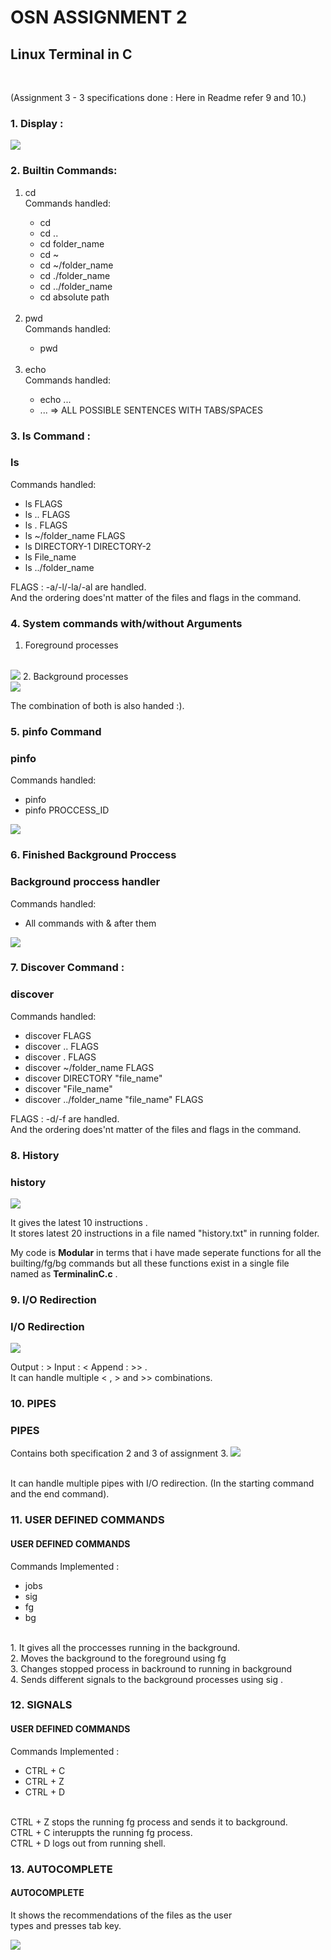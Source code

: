 # OSN ASSIGNMENT 2

## Linux Terminal in C
<br>

(Assignment 3 - 3 specifications done : 
Here in Readme refer 9 and 10.)

### 1. Display :

<img src="./terminal.jpeg"></img>

### 2. Builtin Commands:
<ol>
<li>cd</li>
	Commands handled:
<ul>
<li>cd</li>
<li>cd ..</li>
<li>cd folder_name</li>
<li>cd ~</li>
<li>cd ~/folder_name</li>
<li>cd ./folder_name</li>
<li>cd ../folder_name</li>
<li>cd absolute path</li>
</ul>
<br>
<li>pwd</li>
Commands handled:
<ul>
<li>pwd</li>
</ul>
<br>
<li>echo</li>
Commands handled:
<ul>
<li>echo ...</li>
<li> ... => ALL POSSIBLE SENTENCES WITH TABS/SPACES</li>
</ul>
</ol>

### 3. ls Command :
<h3>ls</h3>
	Commands handled:
<ul>
<li>ls FLAGS</li>
<li>ls .. FLAGS</li>
<li>ls . FLAGS</li>
<li>ls ~/folder_name  FLAGS</li>
<li>ls DIRECTORY-1 DIRECTORY-2</li>
<li>ls File_name</li>
<li>ls ../folder_name</li>
</ul>

FLAGS : -a/-l/-la/-al are handled.<br> And the ordering does'nt matter of the files and flags in the command.

### 4. System commands with/without Arguments

1. Foreground processes
<br>
<img src="./fg.jpeg"></img>
2. Background processes
<br>
<img src="./bg.jpeg"></img>

The combination of both is also handed :).

### 5. pinfo Command

<h3>pinfo</h3>
Commands handled:
<ul>
<li>pinfo</li>
<li>pinfo PROCCESS_ID</li>
</ul>

<img src="./pinfo.jpeg"></img>

### 6. Finished Background Proccess

<h3>Background proccess handler</h3>
Commands handled:
<ul>
<li>All commands with & after them</li>
</ul>

<img src="./bg.jpeg"></img>

### 7. Discover Command :
<h3>discover</h3>
	Commands handled:
<ul>
<li>discover FLAGS</li>
<li>discover .. FLAGS</li>
<li>discover . FLAGS</li>
<li>discover ~/folder_name  FLAGS</li>
<li>discover DIRECTORY "file_name"</li>
<li>discover "File_name"</li>
<li>discover ../folder_name "file_name" FLAGS</li>
</ul>

FLAGS : -d/-f are handled.<br> And the ordering does'nt matter of the files and flags in the command.

### 8. History
<h3>history</h3>
<img src="./history.jpeg"></img> 

It gives the latest 10 instructions .<br> It stores latest 20 instructions in a file named "history.txt" in running folder.

My code is <b>Modular</b> in terms that i have made seperate functions for all the builting/fg/bg commands but all these functions exist in a single file 
<br> named as <b>TerminalinC.c</b> .

### 9. I/O Redirection
<h3>I/O Redirection</h3>
<img src="./io.jpeg"></img> 

Output : > Input : < Append : >> .
<br> It can handle multiple < , > and >> combinations.
<br>

### 10. PIPES
<h3>PIPES</h3>
Contains both specification 2 and 3 of assignment 3.
<img src="./pipe.jpeg"></img> 

<br> It can handle multiple pipes with I/O redirection. (In the starting command and the end command).

### 11. USER DEFINED COMMANDS
<h4>USER DEFINED COMMANDS</h4>
 
Commands Implemented : 
<ul>
<li>jobs</li>
<li>sig</li>
<li>fg</li>
<li>bg</li>
</ul>

<!-- <img src="userdef.jpeg"></img>  -->

<br>1. It gives all the proccesses running in the background.
<br>2. Moves the background to the foreground using fg
<br>3. Changes stopped process in backround to running in background
<br>4. Sends different signals to the background processes using sig .


### 12. SIGNALS
<h4>USER DEFINED COMMANDS</h4>
 
Commands Implemented : 
<ul>
<li>CTRL + C</li>
<li>CTRL + Z</li>
<li>CTRL + D</li>
</ul>

<!-- <img src="userdef.jpeg"></img>  -->

<br>CTRL + Z stops the running fg process and sends it to background.
<br>CTRL + C interuppts the running fg process.
<br>CTRL + D logs out from running shell.

### 13. AUTOCOMPLETE
<h4>AUTOCOMPLETE</h4>
 It shows the recommendations of the files as the user<br> types and presses tab key.

<img src="./auto.jpeg"></img> 
